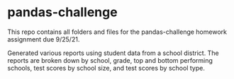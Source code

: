 # pandas-challenge
This repo contains all folders and files for the pandas-challenge homework assignment due 9/25/21.

Generated various reports using student data from a school district. The reports are broken down by school, grade, top and bottom performing schools, test scores by school size, and test scores by school type.
